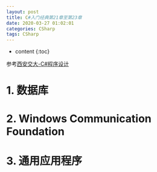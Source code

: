 ```yaml
---
layout: post
title: C#入门经典第21章至第23章
date: 2020-03-27 01:02:01
categories: CSharp
tags: CSharp
---
```

* content
{:toc}

参考[西安交大-C#程序设计](https://www.icourse163.org/course/XJTU-1002843011)

# 1. 数据库

# 2. Windows Communication Foundation

# 3. 通用应用程序